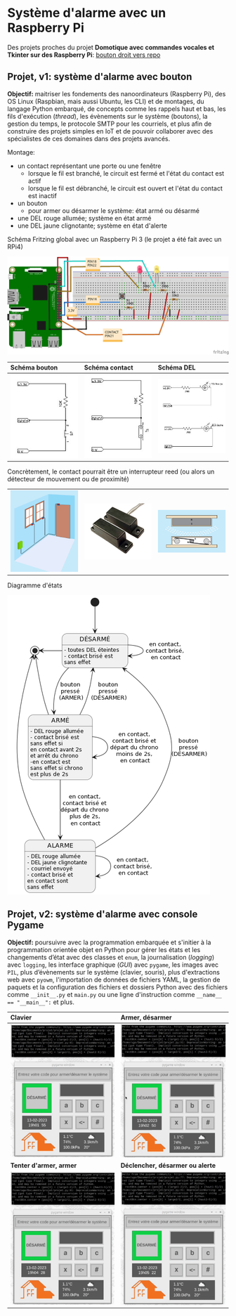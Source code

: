 # Système d'alarme avec un Raspberry Pi

Des projets proches du projet **Domotique avec commandes vocales et Tkinter sur des Raspberry Pi**: <a href="https://github.com/ugolabo/domotique_commandes_vocales">bouton droit vers repo</a>

## Projet, v1: système d'alarme avec bouton

**Objectif:** maitriser les fondements des nanoordinateurs (Raspberry Pi), des OS Linux (Raspbian, mais aussi Ubuntu, les CLI) et de montages, du langage Python embarqué, de concepts comme les rappels haut et bas, les fils d'exécution (*thread*), les évènements sur le système (boutons), la gestion du temps, le protocole SMTP pour les courriels, et plus afin de construire des projets simples en IoT et de pouvoir collaborer avec des spécialistes de ces domaines dans des projets avancés.

Montage:

- un contact représentant une porte ou une fenêtre
  - lorsque le fil est branché, le circuit est fermé et l'état du contact est actif
  - lorsque le fil est débranché, le circuit est ouvert et l'état du contact est inactif
- un bouton
  - pour armer ou désarmer le système: état armé ou désarmé
- une DEL rouge allumée; système en état armé
- une DEL jaune clignotante; système en état d'alerte

Schéma Fritzing global avec un Raspberry Pi 3 (le projet a été fait avec un RPi4)

<img src="img/diagramme_fritzing.jpg" alt="">

| Schéma bouton | Schéma contact  | Schéma DEL  |
|:---|:---|:---|
| <img src="img/schema_bouton.jpg" alt="" width="200"> | <img src="img/schema_contact.jpg" alt="" width="200">  | <img src="img/schema_dels.jpg" alt="" width="200">  |

Concrètement, le contact pourrait être un interrupteur reed (ou alors un détecteur de mouvement ou de proximité)

|   |   |    |
|:---|:---|:---|
| <img src="img/reed_switch1.jpg" alt="" width="200"> | <img src="img/reed_switch2.jpg" alt="" width="200">  | <img src="img/reed_switch3.jpg" alt="" width="200">  |

Diagramme d'états

<img src="img/diagramme_etat.jpg" alt="">

## Projet, v2: système d'alarme avec console Pygame

**Objectif:** poursuivre avec la programmation embarquée et s'initier à la programmation orientée objet en Python pour gérer les états et les changements d’état avec des classes et `enum`, la journalisation (*logging*) avec `logging`, les interface graphique (*GUI*) avec `pygame`, les images avec `PIL`, plus d’évènements sur le système (clavier, souris), plus d'extractions web avec `pyowm`, l'importation de données de fichiers YAML, la gestion de paquets et la configuration des fichiers et dossiers Python avec des fichiers comme `__init__.py` et `main.py` ou une ligne d'instruction comme  `__name__ == "__main__":` et plus.

| Clavier | Armer, désarmer  |
|:---|:---|
| <img src="img/console1.gif" alt="" width="250">  | <img src="img/console2.gif" alt="" width="250"> |
| **Tenter d'armer, armer**  | **Déclencher, désarmer ou alerte** |
| <img src="img/console3.gif" alt="" width="250">  | <img src="img/console4.gif" alt="" width="250"> |
